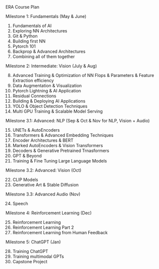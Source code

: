 ERA Course Plan

Milestone 1: Fundamentals (May & June)
1. Fundamentals of AI
2. Exploring NN Architectures
3. Git & Python
4. Building first NN
5. Pytorch 101
6. Backprop & Advanced Architectures
7. Combining all of them together

Milestone 2: Intermediate: Vision (July & Aug)

8. Advanced Training & Optimization of NN Flops & Parameters & Feature Extraction efficiency
9. Data Augmentation & Visualization
10. Pytorch Lightning & AI Application
11. Residual Connections
12. Building & Deploying AI Applications
13. YOLO & Object Detection Techniques
14. Multi GPU Training & Scalable Model Serving

Milestone 3.1: Advanced: NLP (Sep & Oct & Nov for NLP, Vision + Audio)

15. UNETs & AutoEncoders
16. Transformers & Advanced Embedding Techniques
17. Encoder Architectures & BERT
18. Marked AutoEncoders & Vision Transformers
19. Decoders & Generative Pretrained Trnasformers
20. GPT & Beyond
21. Training & Fine Tuning Large Language Models

Milestone 3.2: Advanced: Vision (Oct)

22. CLIP Models
23. Generative Art & Stable Diffusion

Milestone 3.3: Advanced Audio (Nov)

24. Speech

Milestone 4: Reinforcement Learning (Dec)

25. Reinforcement Learning
26. Reinforcement Learning Part 2
27. Reinforcement Learning from Human Feedback

Milestone 5: ChatGPT (Jan)

28. Training ChatGPT
29. Training multimodal GPTs
30. Capstone Project 